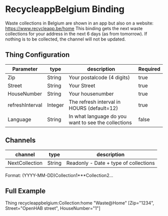 # RecycleappBelgium Binding

Waste collections in Belgium are shown in an app but also on a website: https://www.recycleapp.be/home
This binding gets the next waste collections for your address in the next 6 days (as from tomorrow).
If nothing is to be collected, the channel will not be updated.

## Thing Configuration

| Parameter       | type    | description                                          | Required |
|-----------------|---------|------------------------------------------------------|----------| 
| Zip             | String  | Your postalcode (4 digits)                           | true     |
| Street          | String  | Your Street                                          | true     |
| HouseNumber     | String  | Your housenumber                                     | true     |
| refreshInterval | Integer | The refresh interval in HOURS (default=12)           | true     |
| Language        | String  | In what language do you want to see the collections  | false    |

## Channels

| channel  | type   | description                                     |
|----------|--------|-------------------------------------------------|
| NextCollection    | String | Readonly - Date + type of collections  |

Format: (YYYY-MM-DD)Collection1***Collection2...

## Full Example

Thing recycleappbelgium:Collection:home "Waste@Home" [Zip="1234", Street="OpenHAB street", HouseNumber="1"]

